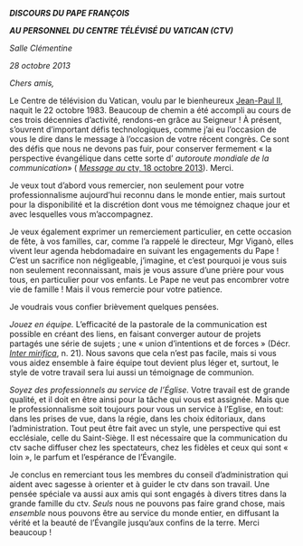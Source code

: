 ***DISCOURS DU PAPE FRANÇOIS***

***AU PERSONNEL DU CENTRE TÉLÉVISÉ DU VATICAN (CTV)***

*Salle Clémentine*

*28 octobre 2013*

*Chers amis,*

Le Centre de télévision du Vatican, voulu par le bienheureux [Jean-Paul II](http://www.vatican.va/holy_father/john_paul_ii/index_fr.htm), naquit le 22 octobre 1983. Beaucoup de chemin a été accompli au cours de ces trois décennies d’activité, rendons-en grâce au Seigneur ! À présent, s’ouvrent d’important défis technologiques, comme j’ai eu l’occasion de vous le dire dans le message à l’occasion de votre récent congrès. Ce sont des défis que nous ne devons pas fuir, pour conserver fermement « la perspective évangélique dans cette sorte d’ *autoroute mondiale de la communication*» ( [*Message au* ctv, 18 octobre 2013](/content/francesco/fr/messages/pont-messages/2013/documents/papa-francesco_20131018_anniversario-ctv.html)). Merci.

Je veux tout d’abord vous remercier, non seulement pour votre professionnalisme aujourd’hui reconnu dans le monde entier, mais surtout pour la disponibilité et la discrétion dont vous me témoignez chaque jour et avec lesquelles vous m’accompagnez.

Je veux également exprimer un remerciement particulier, en cette occasion de fête, à vos familles, car, comme l’a rappelé le directeur, Mgr Viganò, elles vivent leur agenda hebdomadaire en suivant les engagements du Pape ! C’est un sacrifice non négligeable, j’imagine, et c’est pourquoi je vous suis non seulement reconnaissant, mais je vous assure d’une prière pour vous tous, en particulier pour vos enfants. Le Pape ne veut pas encombrer votre vie de famille ! Mais il vous remercie pour votre patience.

Je voudrais vous confier brièvement quelques pensées.

*Jouez en équipe.* L’efficacité de la pastorale de la communication est possible en créant des liens, en faisant converger autour de projets partagés une série de sujets ; une « union d’intentions et de forces » (Décr. *[Inter mirifica](http://www.vatican.va/archive/hist_councils/ii_vatican_council/documents/vat-ii_decree_19631204_inter-mirifica_fr.html)*, n. 21). Nous savons que cela n’est pas facile, mais si vous vous aidez ensemble à faire équipe tout devient plus léger et, surtout, le style de votre travail sera lui aussi un témoignage de communion.

*Soyez des professionnels au service de l’Église.* Votre travail est de grande qualité, et il doit en être ainsi pour la tâche qui vous est assignée. Mais que le professionnalisme soit toujours pour vous un service à l’Eglise, en tout: dans les prises de vue, dans la régie, dans les choix éditoriaux, dans l’administration. Tout peut être fait avec un style, une perspective qui est ecclésiale, celle du Saint-Siège. Il est nécessaire que la communication du ctv sache diffuser chez les spectateurs, chez les fidèles et ceux qui sont « loin », le parfum et l’espérance de l’Évangile.

Je conclus en remerciant tous les membres du conseil d’administration qui aident avec sagesse à orienter et à guider le ctv dans son travail. Une pensée spéciale va aussi aux amis qui sont engagés à divers titres dans la grande famille du ctv. *Seuls* nous ne pouvons pas faire grand chose, mais *ensemble* nous pouvons être au service du monde entier, en diffusant la vérité et la beauté de l’Évangile jusqu’aux confins de la terre. Merci beaucoup !